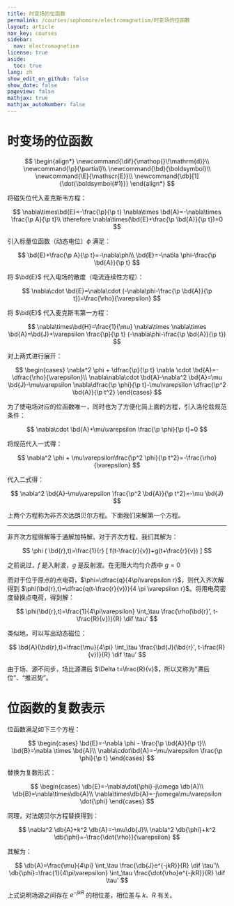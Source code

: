 ```yaml
---
title: 时变场的位函数
permalink: /courses/sophomore/electromagnetism/时变场的位函数
layout: article
nav_key: courses
sidebar:
  nav: electromagnetism
license: true
aside:
  toc: true
lang: zh
show_edit_on_github: false
show_date: false
pageview: false
mathjax: true
mathjax_autoNumber: false
---
```


<!--more-->

# 时变场的位函数

$$
\begin{align*}
\newcommand{\dif}{\mathop{}\!\mathrm{d}}\\
\newcommand{\p}{\partial}\\
\newcommand{\bd}{\boldsymbol}\\
\newcommand{\E}{\mathscr{E}}\\
\newcommand{\db}[1]{\dot{\boldsymbol{#1}}}
\end{align*}
$$

将磁矢位代入麦克斯韦方程：

$$
\nabla\times\bd{E}=-\frac{\p}{\p t} \nabla\times \bd{A}=-\nabla\times \frac{\p A}{\p t}\\
\therefore \nabla\times(\bd{E}+\frac{\p \bd{A}}{\p t})=0
$$

引入标量位函数（动态电位）$\phi$ 满足：

$$
\bd{E}+\frac{\p A}{\p t}=-\nabla\phi\\
\bd{E}=-\nabla \phi-\frac{\p \bd{A}}{\p t}
$$

将 $\bd{E}$ 代入电场的散度（电流连续性方程）：

$$
\nabla\cdot \bd{E}=\nabla\cdot (-\nabla\phi-\frac{\p \bd{A}}{\p t})=\frac{\rho}{\varepsilon}
$$

将 $\bd{E}$ 代入麦克斯韦第一方程：

$$
\nabla\times\bd{H}=\frac{1}{\mu} \nabla\times \nabla\times \bd{A}=\bd{J}+\varepsilon \frac{\p}{\p t} (-\nabla\phi-\frac{\p \bd{A}}{\p t})
$$

对上两式进行展开：

$$
\begin{cases}
\nabla^2 \phi + \dfrac{\p}{\p t} \nabla \cdot \bd{A}=-\dfrac{\rho}{\varepsilon}\\
\nabla\nabla\cdot \bd{A}-\nabla^2 \bd{A}=\mu \bd{J}-\mu\varepsilon \nabla\dfrac{\p \phi}{\p t}-\mu\varepsilon \dfrac{\p^2 \bd{A}}{\p t^2}
\end{cases}
$$

为了使电场对应的位函数唯一，同时也为了方便化简上面的方程，引入洛伦兹规范条件：

$$
\nabla\cdot \bd{A}+\mu\varepsilon \frac{\p \phi}{\p t}=0
$$

将规范代入一式得：

$$
\nabla^2 \phi + \mu\varepsilon\frac{\p^2 \phi}{\p t^2}=-\frac{\rho}{\varepsilon}
$$

代入二式得：

$$
\nabla^2 \bd{A}-\mu\varepsilon \frac{\p^2 \bd{A}}{\p t^2}=-\mu \bd{J}
$$

上两个方程称为非齐次达朗贝尔方程。下面我们来解第一个方程。

---

非齐次方程得解等于通解加特解。对于齐次方程，我们其解为：
              
$$
\phi ( \bd{r},t)=\frac{1}{r} [ f(t-\frac{r}{v})+g(t+\frac{r}{v}) ]
$$

之前说过，$f$ 是入射波，$g$ 是反射波。在无限大均匀介质中 $g=0$

而对于位于原点的点电荷，$\phi=\dfrac{q}{4\pi\varepsilon r}$，则代入齐次解得到 $\phi(\bd{r},t)=\dfrac{q(t-\frac{r}{v})}{4 \pi \varepsilon r}$。将用电荷密度替换点电荷，得到解：

$$
\phi(\bd{r},t)=\frac{1}{4\pi\varepsilon} \int_\tau \frac{\rho(\bd{r}', t-\frac{R}{v})}{R} \dif \tau'
$$

类似地，可以写出动态磁位：

$$
\bd{A}(\bd{r},t)=\frac{\mu}{4\pi} \int_\tau \frac{\bd{J}(\bd{r}', t-\frac{R}{v})}{R} \dif \tau'
$$

由于场、源不同步，场比源滞后 $\Delta t=\frac{R}{v}$，所以又称为“滞后位”、“推迟势”。

# 位函数的复数表示

位函数满足如下三个方程：

$$
\begin{cases}
\bd{E}=-\nabla \phi - \frac{\p \bd{A}}{\p t}\\
\bd{B}=\nabla \times \bd{A}\\
\nabla\cdot\bd{A}=-\mu\varepsilon \frac{\p \phi}{\p t}
\end{cases}
$$

替换为复数形式：

$$
\begin{cases}
\db{E}=-\nabla\dot{\phi}-j\omega \db{A}\\
\db{B}=\nabla\times\db{A}\\
\nabla\times\db{A}=-j\omega\mu\varepsilon \dot{\phi}
\end{cases}
$$

同理，对法朗贝尔方程替换得到：

$$
\nabla^2 \db{A}+k^2 \db{A}=-\mu\db{J}\\
\nabla^2 \db{\phi}+k^2 \db{\phi}=-\frac{\dot{\rho}}{\varepsilon}
$$

其解为：

$$
\db{A}=\frac{\mu}{4\pi} \int_\tau \frac{\db{J}e^{-jkR}}{R} \dif \tau'\\
\db{\phi}=\frac{1}{4\pi\varepsilon} \int_\tau \frac{\dot{\rho}e^{-jkR}}{R} \dif \tau'
$$

上式说明场源之间存在 $e^{-jkR}$ 的相位差，相位差与 $k$、$R$ 有关。